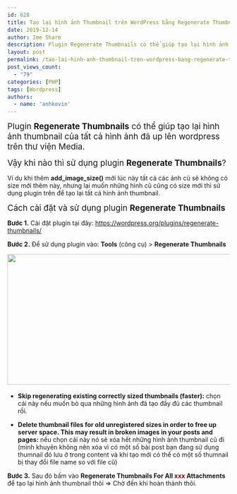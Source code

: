 ```yaml
---
id: 628
title: Tạo lại hình ảnh Thumbnail trên WordPress bằng Regenerate Thumbnails
date: 2019-12-14
author: Ime Share
description: Plugin Regenerate Thumbnails có thể giúp tạo lại hình ảnh thumbnail của tất cả hình ảnh đã up lên wordpress trên thử viện Media.
layout: post
permalink: /tao-lai-hinh-anh-thumbnail-tren-wordpress-bang-regenerate-thumbnails/
post_views_count:
  - "79"
categories: [PHP]
tags: [Wordpress]
authors:
  - name: 'anhkevin'
---
```

<span style="font-size: 14pt;">Plugin <strong>Regenerate Thumbnails</strong> có thể giúp tạo lại hình ảnh thumbnail của tất cả hình ảnh đã up lên wordpress trên thư viện Media.</span>

<span style="font-size: 14pt;">Vậy khi nào thì sử dụng plugin <strong>Regenerate Thumbnails</strong>?</span>

Ví dụ khi thêm **add\_image\_size()** mới lúc này tất cả các ảnh cũ sẽ không có size mới thêm này, nhưng lại muốn những hình cũ cũng có size mới thì sử dụng plugin trên để tạo lại tất cả hình ảnh thumbnail.

<span style="font-size: 14pt;">Cách cài đặt và sử dụng plugin <strong>Regenerate Thumbnails</strong></span>

**Bước 1.** Cài đặt plugin tại đây: <https://wordpress.org/plugins/regenerate-thumbnails/>

**Bước 2.** Để sử dụng plugin vào: **Tools** (công cụ) > **Regenerate Thumbnails**

[<img class="aligncenter wp-image-641 size-full" src="/img/uploads/2019/12/regenerate_thumbnails.jpg" alt="" width="1168" height="296" srcset="/img/uploads/2019/12/regenerate_thumbnails.jpg 1168w, /img/uploads/2019/12/regenerate_thumbnails-300x76.jpg 300w, /img/uploads/2019/12/regenerate_thumbnails-1024x260.jpg 1024w, /img/uploads/2019/12/regenerate_thumbnails-768x195.jpg 768w, /img/uploads/2019/12/regenerate_thumbnails-150x38.jpg 150w" sizes="(max-width: 1168px) 100vw, 1168px" />](/img/uploads/2019/12/regenerate_thumbnails.jpg)

+ **Skip regenerating existing correctly sized thumbnails (faster):** chọn cái này nếu muốn bỏ qua những hình ảnh đã tạo đầy đủ các thumbnail rồi.

+ **Delete thumbnail files for old unregistered sizes in order to free up server space. This may result in broken images in your posts and pages:** nếu chọn cái này nó sẽ xóa hết những hình ảnh thumbnail cũ đi (mình khuyên không nên xóa vì có một số bài post bạn đang sử dụng thumnail đó lưu ở trong content và khi tạo mới có thể có một số thumnail bị thay đổi file name so với file cũ)

**Bước 3.** Sau đó bấm vào **Regenerate Thumbnails For All <span style="color: #800000;">xxx</span> Attachments** để tạo lại hình ảnh thumbnail thôi => Chờ đến khi hoàn thành thôi.